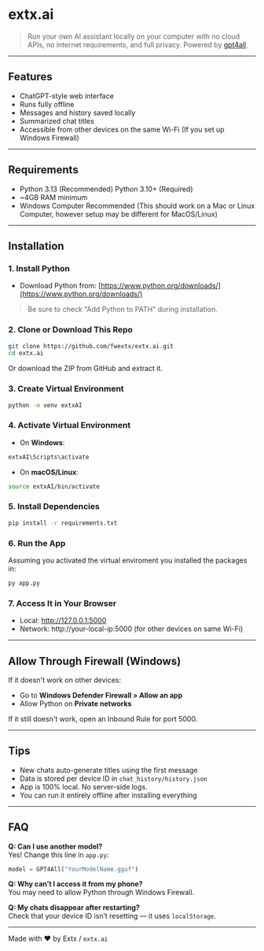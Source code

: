 # extx.ai
> Run your own AI assistant locally on your computer with no cloud APIs, no internet requirements, and full privacy. Powered by [gpt4all](https://github.com/nomic-ai/gpt4all).

---

## Features
- ChatGPT-style web interface
- Runs fully offline
- Messages and history saved locally
- Summarized chat titles
- Accessible from other devices on the same Wi-Fi (If you set up Windows Firewall)

---

## Requirements

- Python 3.13 (Recommended) Python 3.10+ (Required)
- \~4GB RAM minimum
- Windows Computer Recommended (This should work on a Mac or Linux Computer, however setup may be different for MacOS/Linux)

---

## Installation

### 1. **Install Python**

- Download Python from: [https://www.python.org/downloads/](https://www.python.org/downloads/)
> Be sure to check "Add Python to PATH" during installation.

### 2. **Clone or Download This Repo**

```bash
git clone https://github.com/fwextx/extx.ai.git
cd extx.ai
```

Or download the ZIP from GitHub and extract it.

### 3. **Create Virtual Environment**

```bash
python -m venv extxAI
```

### 4. **Activate Virtual Environment**

- On **Windows**:

```bash
extxAI\Scripts\activate
```

- On **macOS/Linux**:

```bash
source extxAI/bin/activate
```

### 5. **Install Dependencies**

```bash
pip install -r requirements.txt
```

### 6. **Run the App**
Assuming you activated the virtual enviroment you installed the packages in:
```bash
py app.py
```

### 7. **Access It in Your Browser**

- Local: http://127.0.0.1:5000
- Network: http://your-local-ip:5000 (for other devices on same Wi-Fi)

---

## Allow Through Firewall (Windows)

If it doesn't work on other devices:

- Go to **Windows Defender Firewall > Allow an app**
- Allow Python on **Private networks**

If it still doesn't work, open an Inbound Rule for port 5000.

---

## Tips

- New chats auto-generate titles using the first message
- Data is stored per device ID in `chat_history/history.json`
- App is 100% local. No server-side logs.
- You can run it entirely offline after installing everything

---

## FAQ

**Q: Can I use another model?**\
Yes! Change this line in `app.py`:

```python
model = GPT4All("YourModelName.gguf")
```

**Q: Why can’t I access it from my phone?**\
You may need to allow Python through Windows Firewall.

**Q: My chats disappear after restarting?**\
Check that your device ID isn’t resetting — it uses `localStorage`.

---

Made with ❤️ by Extx / `extx.ai`

